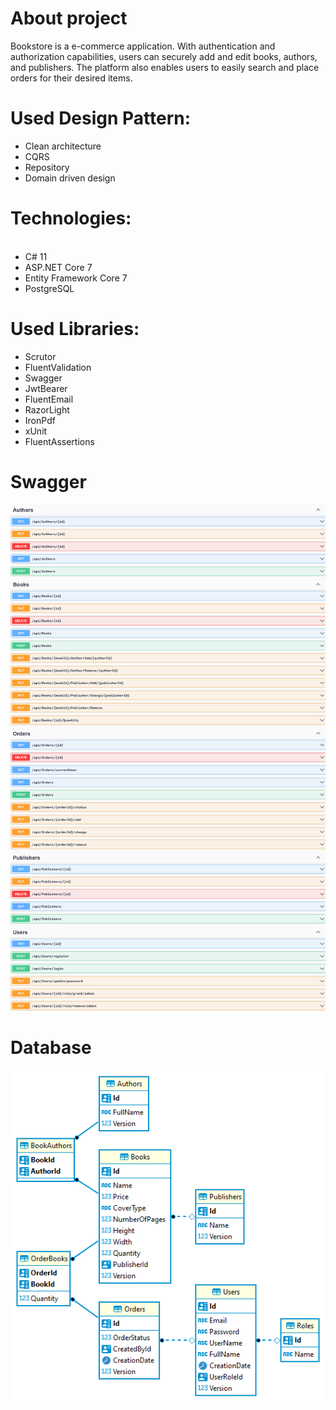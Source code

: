 # About project
Bookstore is a e-commerce application. With authentication and authorization capabilities, users can securely add and edit books, authors, and publishers. The platform also enables users to easily search and place orders for their desired items.
# Used Design Pattern:
<ul>
	<li>Clean architecture</li>
  <li>CQRS</li>
	<li>Repository</li>
	<li>Domain driven design</li>
</ul>

# Technologies:
<ul>
  <li>C# 11</li>
	<li>ASP.NET Core 7</li>
	<li>Entity Framework Core 7</li>
	<li>PostgreSQL</li>
</ul>

# Used Libraries:
<ul>
	<li>Scrutor</li>
	<li>FluentValidation</li>
	<li>Swagger</li>
	<li>JwtBearer</li>
	<li>FluentEmail</li>
	<li>RazorLight</li>
	<li>IronPdf</li>
	<li>xUnit</li>
  	<li>FluentAssertions</li>
</ul>

# Swagger
![Swagger](https://github.com/Resterr/BookstoreAPI/blob/main/assets/BookstoreSwagger.png?raw=true)

# Database
![Db-Diagram](https://github.com/Resterr/BookstoreAPI/blob/main/assets/BookstoreDatabase.png?raw=true)

